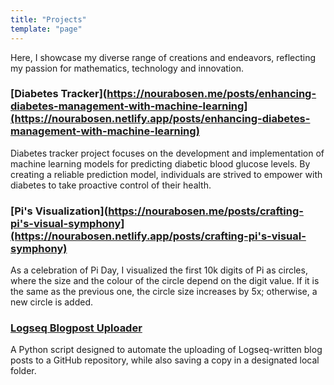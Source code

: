 ```yaml
---
title: "Projects"
template: "page"
---
```


Here, I showcase my diverse range of creations and endeavors, reflecting my passion for mathematics, technology and innovation.

### [Diabetes Tracker](https://nourabosen.me/posts/enhancing-diabetes-management-with-machine-learning](https://nourabosen.netlify.app/posts/enhancing-diabetes-management-with-machine-learning)
Diabetes tracker project focuses on the development and implementation of machine learning models for predicting diabetic blood glucose levels. By creating a reliable prediction model, individuals are strived to empower  with diabetes to take proactive control of their health.

### [Pi's Visualization](https://nourabosen.me/posts/crafting-pi's-visual-symphony](https://nourabosen.netlify.app/posts/crafting-pi's-visual-symphony)
As a celebration of Pi Day, I visualized the first 10k digits of Pi as circles, where the size and the colour of the circle depend on the digit value. If it is the same as the previous one, the circle size increases by 5x; otherwise, a new circle is added.

### [Logseq Blogpost Uploader](https://github.com/nourabosen/LogseqBlogpostUploader)
A Python script designed to automate the uploading of Logseq-written blog posts to a GitHub repository, while also saving a copy in a designated local folder.
